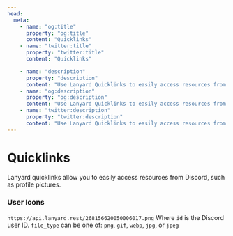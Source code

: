 ```yaml
---
head:
  meta:
    - name: "og:title"
      property: "og:title"
      content: "Quicklinks"
    - name: "twitter:title"
      property: "twitter:title"
      content: "Quicklinks"

    - name: "description"
      property: "description"
      content: "Use Lanyard Quicklinks to easily access resources from Discord such as profile pictures."
    - name: "og:description"
      property: "og:description"
      content: "Use Lanyard Quicklinks to easily access resources from Discord such as profile pictures."
    - name: "twitter:description"
      property: "twitter:description"
      content: "Use Lanyard Quicklinks to easily access resources from Discord such as profile pictures."
---
```


# Quicklinks

Lanyard quicklinks allow you to easily access resources from Discord, such as profile pictures.

### User Icons

`https://api.lanyard.rest/268156620050006017.png`
Where `id` is the Discord user ID. `file_type` can be one of: `png`, `gif`, `webp`, `jpg`, or `jpeg`
